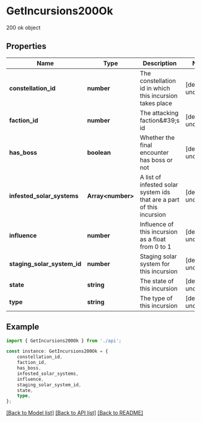 # GetIncursions200Ok

200 ok object

## Properties

Name | Type | Description | Notes
------------ | ------------- | ------------- | -------------
**constellation_id** | **number** | The constellation id in which this incursion takes place | [default to undefined]
**faction_id** | **number** | The attacking faction\&#39;s id | [default to undefined]
**has_boss** | **boolean** | Whether the final encounter has boss or not | [default to undefined]
**infested_solar_systems** | **Array&lt;number&gt;** | A list of infested solar system ids that are a part of this incursion | [default to undefined]
**influence** | **number** | Influence of this incursion as a float from 0 to 1 | [default to undefined]
**staging_solar_system_id** | **number** | Staging solar system for this incursion | [default to undefined]
**state** | **string** | The state of this incursion | [default to undefined]
**type** | **string** | The type of this incursion | [default to undefined]

## Example

```typescript
import { GetIncursions200Ok } from './api';

const instance: GetIncursions200Ok = {
    constellation_id,
    faction_id,
    has_boss,
    infested_solar_systems,
    influence,
    staging_solar_system_id,
    state,
    type,
};
```

[[Back to Model list]](../README.md#documentation-for-models) [[Back to API list]](../README.md#documentation-for-api-endpoints) [[Back to README]](../README.md)

